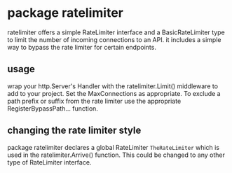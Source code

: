 # package ratelimiter
ratelimiter offers a simple RateLimiter interface and a BasicRateLimiter type to limit the number of incoming connections to an API. it includes a simple way to bypass the rate limiter for certain endpoints.

## usage
wrap your http.Server's Handler with the ratelimiter.Limit() middleware to add to your project. Set the MaxConnections as appropriate. To exclude a path prefix or suffix from the rate limiter use the appropriate RegisterBypassPath... function.

## changing the rate limiter style
package ratelimiter declares a global RateLimiter `TheRateLimiter` which is used in the ratelimiter.Arrive() function. This could be changed to any other type of RateLimiter interface. 